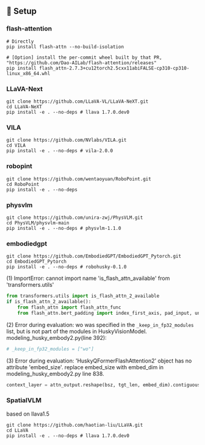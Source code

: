 
## 🔨 Setup

### flash-attention
```
# Directly
pip install flash-attn --no-build-isolation

# [Option] install the per-commit wheel built by that PR, "https://github.com/Dao-AILab/flash-attention/releases"
pip install flash_attn-2.7.3+cu12torch2.5cxx11abiFALSE-cp310-cp310-linux_x86_64.whl
```

### LLaVA-Next
```
git clone https://github.com/LLaVA-VL/LLaVA-NeXT.git
cd LLaVA-NeXT
pip install -e . --no-deps # llava 1.7.0.dev0 
```

### VILA
```
git clone https://github.com/NVlabs/VILA.git
cd VILA
pip install -e . --no-deps # vila-2.0.0
```

### robopint
```
git clone https://github.com/wentaoyuan/RoboPoint.git
cd RoboPoint
pip install -e . --no-deps 
```

### physvlm
```
git clone https://github.com/unira-zwj/PhysVLM.git
cd PhysVLM/physvlm-main
pip install -e . --no-deps # physvlm-1.1.0 
```

### embodiedgpt
```
git clone https://github.com/EmbodiedGPT/EmbodiedGPT_Pytorch.git
cd EmbodiedGPT_Pytorch
pip install -e . --no-deps # robohusky-0.1.0
```
(1) ImportError: cannot import name 'is_flash_attn_available' from 'transformers.utils'
```python
from transformers.utils import is_flash_attn_2_available
if is_flash_attn_2_available():
    from flash_attn import flash_attn_func
    from flash_attn.bert_padding import index_first_axis, pad_input, unpad_input  # noqa
```
(2) Error during evaluation: wo was specified in the `_keep_in_fp32_modules` list, but is not part of the modules in HuskyVisionModel.
modeling_husky_embody2.py(line 392): 
```python
# _keep_in_fp32_modules = ["wo"]
```
(3) Error during evaluation: 'HuskyQFormerFlashAttention2' object has no attribute 'embed_size'.
replace embed_size with embed_dim in modeling_husky_embody2.py line 838.
```python
context_layer = attn_output.reshape(bsz, tgt_len, embed_dim).contiguous()
```

### SpatialVLM
based on llava1.5
```
git clone https://github.com/haotian-liu/LLaVA.git
cd LLaVA
pip install -e . --no-deps # llava 1.7.0.dev0 
```